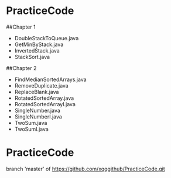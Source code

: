 
# PracticeCode

##Chapter 1
* DoubleStackToQueue.java
* GetMinByStack.java
* InvertedStack.java
* StackSort.java

##Chapter 2
* FindMedianSortedArrays.java
* RemoveDuplicate.java
* ReplaceBlank.java
* RotatedSortedArray.java
* RotatedSortedArrayI.java
* SingleNumber.java
* SingleNumberI.java
* TwoSum.java
* TwoSumI.java

# PracticeCode
branch 'master' of https://github.com/xqqgithub/PracticeCode.git
